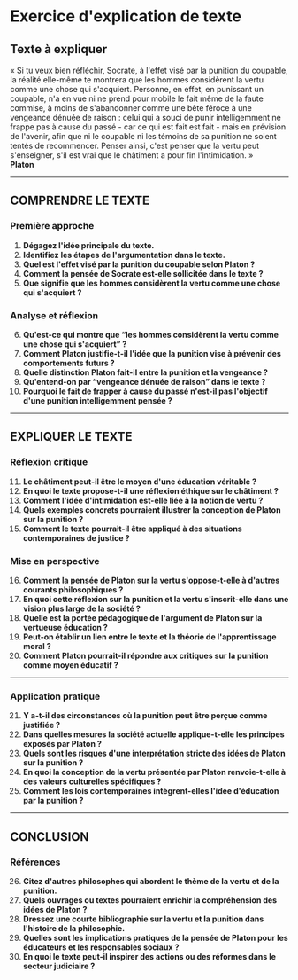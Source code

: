 # Exercice d'explication de texte

## Texte à expliquer
« Si tu veux bien réfléchir, Socrate, à l'effet visé par la punition du coupable, la réalité elle-même te montrera que les hommes considèrent la vertu comme une chose qui s'acquiert. Personne, en effet, en punissant un coupable, n'a en vue ni ne prend pour mobile le fait même de la faute commise, à moins de s'abandonner comme une bête féroce à une vengeance dénuée de raison : celui qui a souci de punir intelligemment ne frappe pas à cause du passé - car ce qui est fait est fait - mais en prévision de l'avenir, afin que ni le coupable ni les témoins de sa punition ne soient tentés de recommencer. Penser ainsi, c'est penser que la vertu peut s'enseigner, s'il est vrai que le châtiment a pour fin l'intimidation. »  
**Platon**

---

## COMPRENDRE LE TEXTE

### Première approche

1. **Dégagez l'idée principale du texte.**
2. **Identifiez les étapes de l'argumentation dans le texte.**
3. **Quel est l'effet visé par la punition du coupable selon Platon ?**
4. **Comment la pensée de Socrate est-elle sollicitée dans le texte ?**
5. **Que signifie que les hommes considèrent la vertu comme une chose qui s'acquiert ?**

### Analyse et réflexion

6. **Qu'est-ce qui montre que “les hommes considèrent la vertu comme une chose qui s'acquiert” ?**
7. **Comment Platon justifie-t-il l'idée que la punition vise à prévenir des comportements futurs ?**
8. **Quelle distinction Platon fait-il entre la punition et la vengeance ?**
9. **Qu'entend-on par “vengeance dénuée de raison” dans le texte ?**
10. **Pourquoi le fait de frapper à cause du passé n'est-il pas l'objectif d'une punition intelligemment pensée ?**

---

## EXPLIQUER LE TEXTE

### Réflexion critique

11. **Le châtiment peut-il être le moyen d'une éducation véritable ?**
12. **En quoi le texte propose-t-il une réflexion éthique sur le châtiment ?**
13. **Comment l'idée d'intimidation est-elle liée à la notion de vertu ?**
14. **Quels exemples concrets pourraient illustrer la conception de Platon sur la punition ?**
15. **Comment le texte pourrait-il être appliqué à des situations contemporaines de justice ?**

### Mise en perspective

16. **Comment la pensée de Platon sur la vertu s'oppose-t-elle à d'autres courants philosophiques ?**
17. **En quoi cette réflexion sur la punition et la vertu s'inscrit-elle dans une vision plus large de la société ?**
18. **Quelle est la portée pédagogique de l'argument de Platon sur la vertueuse éducation ?**
19. **Peut-on établir un lien entre le texte et la théorie de l'apprentissage moral ?**
20. **Comment Platon pourrait-il répondre aux critiques sur la punition comme moyen éducatif ?**

---

### Application pratique

21. **Y a-t-il des circonstances où la punition peut être perçue comme justifiée ?**
22. **Dans quelles mesures la société actuelle applique-t-elle les principes exposés par Platon ?**
23. **Quels sont les risques d'une interprétation stricte des idées de Platon sur la punition ?**
24. **En quoi la conception de la vertu présentée par Platon renvoie-t-elle à des valeurs culturelles spécifiques ?**
25. **Comment les lois contemporaines intègrent-elles l'idée d'éducation par la punition ?**

---

## CONCLUSION

### Références

26. **Citez d'autres philosophes qui abordent le thème de la vertu et de la punition.**
27. **Quels ouvrages ou textes pourraient enrichir la compréhension des idées de Platon ?**
28. **Dressez une courte bibliographie sur la vertu et la punition dans l'histoire de la philosophie.**
29. **Quelles sont les implications pratiques de la pensée de Platon pour les éducateurs et les responsables sociaux ?**
30. **En quoi le texte peut-il inspirer des actions ou des réformes dans le secteur judiciaire ?**